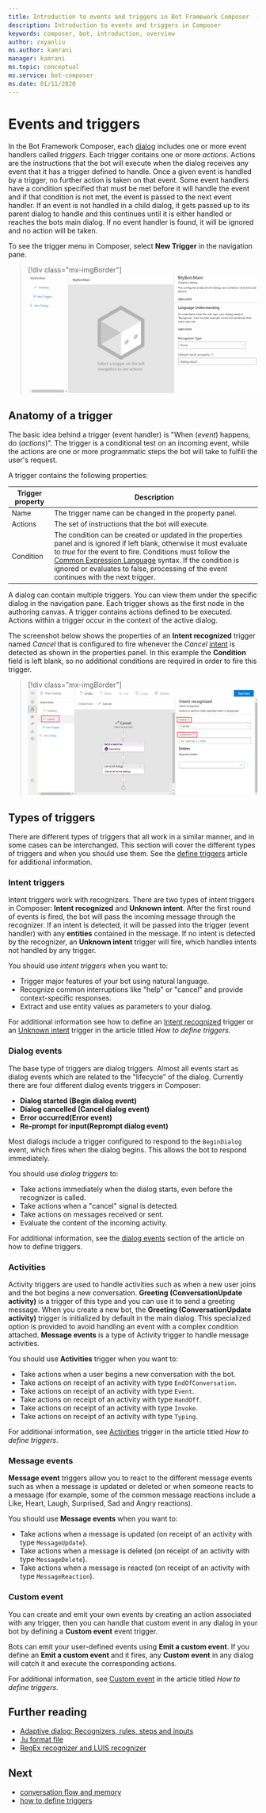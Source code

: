 ```yaml
---
title: Introduction to events and triggers in Bot Framework Composer  - Bot Composer
description: Introduction to events and triggers in Composer
keywords: composer, bot, introduction, overview
author: zxyanliu
ms.author: kamrani
manager: kamrani
ms.topic: conceptual
ms.service: bot-composer
ms.date: 01/11/2020
---
```


# Events and triggers

In the Bot Framework Composer, each [dialog](./concept-dialog.md) includes one or more event handlers called _triggers_. Each trigger contains one or more _actions_. Actions are the instructions that the bot will execute when the dialog receives any event that it has a trigger defined to handle. Once a given event is handled by a trigger, no further action is taken on that event. Some event handlers have a condition specified that must be met before it will handle the event and if that condition is not met, the event is passed to the next event handler. If an event is not handled in a child dialog, it gets passed up to its parent dialog to handle and this continues until it is either handled or reaches the bots main dialog. If no event handler is found, it will be ignored and no action will be taken.

To see the trigger menu in Composer, select **New Trigger** in the navigation pane.

> [!div class="mx-imgBorder"]
> ![Trigger menu](./media/events-triggers/trigger-menu.gif)

## Anatomy of a trigger

The basic idea behind a trigger (event handler) is "When (_event_) happens, do (_actions_)". The trigger is a conditional test on an incoming event, while the actions are one or more programmatic steps the bot will take to fulfill the user's request.

A trigger contains the following properties:

| Trigger property | Description                                             |
| ---------------- | ------------------------------------------------------- |
| Name             | The trigger name can be changed in the property panel.  |
| Actions          | The set of instructions that the bot will execute.      |
| Condition        | The condition can be created or updated in the properties panel and is ignored if left blank, otherwise it must evaluate to _true_ for the event to fire. Conditions must follow the [Common Expression Language](https://github.com/microsoft/BotBuilder-Samples/tree/master/experimental/common-expression-language) syntax. If the condition is ignored or evaluates to false, processing of the event continues with the next trigger.     |

A dialog can contain multiple triggers. You can view them under the specific dialog in the navigation pane. Each trigger shows as the first node in the authoring canvas. A trigger contains actions defined to be executed. Actions within a trigger occur in the context of the active dialog.

The screenshot below shows the properties of an **Intent recognized** trigger named _Cancel_ that is configured to fire whenever the _Cancel_ [intent](./concept-language-understanding.md#intents) is detected as shown in the properties panel. In this example the **Condition** field is left blank, so no additional conditions are required in order to fire this trigger.

> [!div class="mx-imgBorder"]
> ![Cancel trigger](./media/events-triggers/cancel-trigger.png)


## Types of triggers

There are different types of triggers that all work in a similar manner, and in some cases can be interchanged. This section will cover the different types of triggers and when you should use them. See the [define triggers](how-to-define-triggers.md) article for additional information.

### Intent triggers

Intent triggers work with recognizers. There are two types of intent triggers in Composer: **Intent recognized** and **Unknown intent**. After the first round of events is fired, the bot will pass the incoming message through the recognizer. If an intent is detected, it will be passed into the trigger (event handler) with any **entities** contained in the message. If no intent is detected by the recognizer, an **Unknown intent** trigger will fire, which handles intents not handled by any trigger.

You should use _intent triggers_ when you want to:

- Trigger major features of your bot using natural language.
- Recognize common interruptions like "help" or "cancel" and provide context-specific responses.
- Extract and use entity values as parameters to your dialog.

For additional information see how to define an [Intent recognized](how-to-define-triggers.md#intent-recognized) trigger or an [Unknown intent](how-to-define-triggers.md#unknown-intent) trigger in the article titled _How to define triggers_.

### Dialog events

The base type of triggers are dialog triggers. Almost all events start as dialog events which are related to the "lifecycle" of the dialog. Currently there are four different dialog events triggers in Composer:

- **Dialog started (Begin dialog event)**
- **Dialog cancelled (Cancel dialog event)**
- **Error occurred(Error event)**
- **Re-prompt for input(Reprompt dialog event)**

Most dialogs include a trigger configured to respond to the `BeginDialog` event, which fires when the dialog begins. This allows the bot to respond immediately.

You should use _dialog triggers_ to:

- Take actions immediately when the dialog starts, even before the recognizer is called.
- Take actions when a "cancel" signal is detected.
- Take actions on messages received or sent.
- Evaluate the content of the incoming activity.

For additional information, see the [dialog events](how-to-define-triggers.md#dialog-events) section of the article on how to define triggers.

### Activities

Activity triggers are used to handle activities such as when a new user joins and the bot begins a new conversation. **Greeting (ConversationUpdate activity)** is a trigger of this type and you can use it to send a greeting message. When you create a new bot, the **Greeting (ConversationUpdate activity)** trigger is initialized by default in the main dialog. This specialized option is provided to avoid handling an event with a complex condition attached. **Message events** is a type of Activity trigger to handle message activities.

You should use **Activities** trigger when you want to:

- Take actions when a user begins a new conversation with the bot.
- Take actions on receipt of an activity with type `EndOfConversation`.
- Take actions on receipt of an activity with type `Event`.
- Take actions on receipt of an activity with type `HandOff`.
- Take actions on receipt of an activity with type `Invoke`.
- Take actions on receipt of an activity with type `Typing`.

For additional information, see [Activities](how-to-define-triggers.md#activities) trigger in the article titled _How to define triggers_.

### Message events

**Message event** triggers allow you to react to the different message events such as when a message is updated or deleted or when someone reacts to a message (for example, some of the common message reactions include a Like, Heart, Laugh, Surprised, Sad and Angry reactions).

You should use **Message events** when you want to:

- Take actions when a message is updated (on receipt of an activity with type `MessageUpdate`).
- Take actions when a message is deleted (on receipt of an activity with type `MessageDelete`).
- Take actions when a message is reacted (on receipt of an activity with type `MessageReaction`).

### Custom event

You can create and emit your own events by creating an action associated with any trigger, then you can handle that custom event in any dialog in your bot by defining a **Custom event** event trigger.

Bots can emit your user-defined events using **Emit a custom event**. If you define an **Emit a custom event** and it fires, any **Custom event** in any dialog will catch it and execute the corresponding actions.

For additional information, see [Custom event](how-to-define-triggers.md#custom-event) in the article titled _How to define triggers_.

## Further reading

- [Adaptive dialog: Recognizers, rules, steps and inputs](https://github.com/microsoft/BotBuilder-Samples/blob/master/experimental/adaptive-dialog/docs/recognizers-rules-steps-reference.md#Rules)
- [.lu format file](https://github.com/microsoft/botbuilder-tools/blob/master/packages/Ludown/docs/lu-file-format.md)
- [RegEx recognizer and LUIS recognizer](https://github.com/microsoft/BotBuilder-Samples/blob/master/experimental/adaptive-dialog/docs/recognizers-rules-steps-reference.md#regex-recognizer)

## Next

- [conversation flow and memory](./concept-memory.md)
- [how to define triggers](how-to-define-triggers.md)

